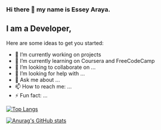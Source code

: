 ### Hi there 👋 my name is Essey Araya.

## I am a Developer, 


Here are some ideas to get you started:                                     

- 🔭 I’m currently working on projects
- 🌱 I’m currently learning on Coursera and FreeCodeCamp
- 👯 I’m looking to collaborate on ...
- 🤔 I’m looking for help with ...
- 💬 Ask me about ...
- 📫 How to reach me: ...
- ⚡ Fun fact: ...

[![Top Langs](https://github-readme-stats.vercel.app/api/top-langs/?username=essey1&exclude_repo=github-readme-stats,IBM-Data-Analyst-Capstone-Project,Project-04,myportfolio)](https://github.com/anuraghazra/github-readme-stats)

[![Anurag's GitHub stats](https://github-readme-stats.vercel.app/api?username=essey1)](https://github.com/essey1/github-readme-stats)
